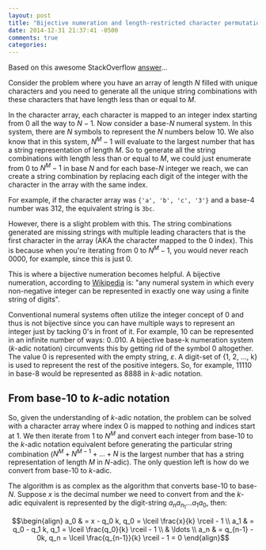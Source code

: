 ```yaml
---
layout: post
title: "Bijective numeration and length-restricted character permutations"
date: 2014-12-31 21:37:41 -0500
comments: true
categories: 
---
```


Based on this awesome StackOverflow [answer](http://stackoverflow.com/a/15625853)...

Consider the problem where you have an array of length $N$ filled with unique characters and you need to generate all the unique string combinations with these characters that have length less than or equal to $M$.

In the character array, each character is mapped to an integer index starting from 0 all the way to $N - 1$. Now consider a base-$N$ numeral system. In this system, there are $N$ symbols to represent the $N$ numbers below 10. We also know that in this system, $N^M - 1$ will evaluate to the largest number that has a string representation of length $M$. So to generate all the string combinations with length less than or equal to $M$, we could just enumerate from 0 to $N^M - 1$ in base $N$ and for each base-$N$ integer we reach, we can create a string combination by replacing each digit of the integer with the character in the array with the same index.

For example, if the character array was `{'a', 'b', 'c', '3'}` and a base-4 number was 312, the equivalent string is `3bc`.

However, there is a slight problem with this. The string combinations generated are missing strings with multiple leading characters that is the first character in the array (AKA the character mapped to the 0 index). This is because when you're iterating from 0 to $N^M - 1$, you would never reach $0000$, for example, since this is just 0.

This is where a bijective numeration becomes helpful. A bijective numeration, according to [Wikipedia](http://en.wikipedia.org/wiki/Bijective_numeration) is: "any numeral system in which every non-negative integer can be represented in exactly one way using a finite string of digits".

Conventional numeral systems often utilize the integer concept of 0 and thus is not bijective since you can have multiple ways to represent an integer just by tacking 0's in front of it. For example, 10 can be represented in an infinite number of ways: 0..010. A bijective base-k numeration system ($k$-adic notation) circumvents this by getting rid of the symbol 0 altogether. The value 0 is represented with the empty string, $\varepsilon$. A digit-set of {1, 2, ..., k} is used to represent the rest of the positive integers. So, for example, 11110 in base-8 would be represented as 8888 in $k$-adic notation.

## From base-10 to $k$-adic notation

So, given the understanding of $k$-adic notation, the problem can be solved with a character array where index 0 is mapped to nothing and indices start at 1. We then iterate from 1 to $N^M$ and convert each integer from base-10 to the $k$-adic notation equivalent before generating the particular string combination ($N^M + N^{M - 1} + \ldots + N$ is the largest number that has a string representation of length $M$ in $N$-adic). The only question left is how do we convert from base-10 to $k$-adic.

The algorithm is as complex as the algorithm that converts base-10 to base-$N$. Suppose $x$ is the decimal number we need to convert from and the $k$-adic equivalent is represented by the digit-string $a_n a_{n_1} \ldots a_1 a_0$, then:

$$\begin{align}
a_0 & = x - q_0 k, q_0 = \lceil \frac{x}{k} \rceil - 1 \\
a_1 & = q_0 - q_1 k, q_1 = \lceil \frac{q_0}{k} \rceil - 1 \\
& \ldots \\
a_n & = q_{n-1} - 0k, q_n = \lceil \frac{q_{n-1}}{k} \rceil - 1 = 0
\end{align}$$